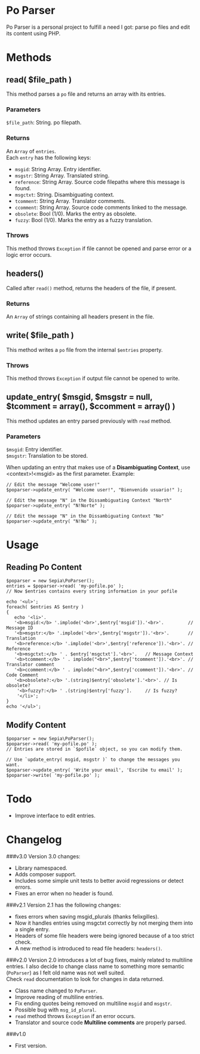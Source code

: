 Po Parser
=========

Po Parser is a personal project to fulfill a need I got: parse po files and edit its content using PHP.

Methods
=======
## read( $file_path )
This method parses a `po` file and returns an array with its entries.  

### Parameters
`$file_path`: String. po filepath.

### Returns
An `Array` of `entries`.  
Each `entry` has the following keys:

- `msgid`: String Array. Entry identifier.
- `msgstr`: String Array. Translated string.
- `reference`: String Array. Source code filepaths where this message is found.
- `msgctxt`: String. Disambiguating context.
- `tcomment`: String Array. Translator comments.
- `ccomment`: String Array. Source code comments linked to the message.
- `obsolete`: Bool (1/0). Marks the entry as obsolete.
- `fuzzy`: Bool (1/0). Marks the entry as a fuzzy translation.

### Throws
This method throws `Exception` if file cannot be opened and parse error or a logic error occurs.


## headers()
Called after `read()` method, returns the headers of the file, if present.

### Returns 
An `Array` of strings containing all headers present in the file.

## write( $file_path )
This method writes a `po` file from the internal `$entries` property.  

### Throws
This method throws `Exception` if output file cannot be opened to write.


## update_entry( $msgid, $msgstr = null, $tcomment = array(), $ccomment = array() )
This method updates an entry parsed previously with `read` method.

### Parameters
`$msgid`: Entry identifier.  
`$msgstr`: Translation to be stored.

When updating an entry that makes use of a **Disambiguating Context**, use &lt;context>!&lt;msgid> as the first parameter.
Example:

    // Edit the message "Welcome user!"
    $poparser->update_entry( "Welcome user!", "Bienvenido usuario!" );
    
    // Edit the message "N" in the Dissambiguating Context "North"
    $poparser->update_entry( "N!Norte" );

    // Edit the message "N" in the Dissambiguating Context "No"
    $poparser->update_entry( "N!No" );



Usage
=====
## Reading Po Content

    $poparser = new Sepia\PoParser();
    entries = $poparser->read( 'my-pofile.po' );
    // Now $entries contains every string information in your pofile
    
    echo '<ul>';
    foreach( $entries AS $entry )
    {
       echo '<li>'.
       '<b>msgid:</b> '.implode('<br>',$entry['msgid']).'<br>'.         // Message ID
       '<b>msgstr:</b> '.implode('<br>',$entry['msgstr']).'<br>'.       // Translation
       '<b>reference:</b> '.implode('<br>',$entry['reference']).'<br>'. // Reference
       '<b>msgctxt:</b> ' . $entry['msgctxt'].'<br>'.   // Message Context
       '<b>tcomment:</b> ' . implode("<br>",$entry['tcomment']).'<br>'. // Translator comment
	   '<b>ccomment:</b> ' . implode("<br>",$entry['ccomment']).'<br>'. // Code Comment
	   '<b>obsolete?:</b> '.(string)$entry['obsolete'].'<br>'. // Is obsolete?
		'<b>fuzzy?:</b> ' .(string)$entry['fuzzy'].     // Is fuzzy?
		'</li>';
	}
	echo '</ul>';
	
	
## Modify Content

    $poparser = new Sepia\PoParser();
    $poparser->read( 'my-pofile.po' );
    // Entries are stored in `$pofile` object, so you can modify them.
    
    // Use `update_entry( msgid, msgstr )` to change the messages you want.
    $poparser->update_entry( 'Write your email', 'Escribe tu email' );
    $poparser->write( 'my-pofile.po' );


Todo
====
* Improve interface to edit entries.


Changelog
=========

###v3.0
Version 3.0 changes:

* Library namespaced.
* Adds composer support.
* Includes some simple unit tests to better avoid regressions or detect errors.
* Fixes an error when no header is found.

###v2.1
Version 2.1 has the following changes:

* fixes errors when saving msgid_plurals (thanks felixgilles).
* Now it handles entries using msgctxt correctly by not merging them into a single entry.
* Headers of some file headers were being ignored because of a too strict check.
* A new method is introduced to read file headers: `headers()`.

###v2.0
Version 2.0 introduces a lot of bug fixes, mainly related to multiline entries. I also decide to change class name to something more semantic (`PoParser`) as I felt old name was not well suited.  
Check `read` documentation to look for changes in data returned.

* Class name changed to `PoParser`.
* Improve reading of multiline entries.
* Fix ending quotes being removed on multiline `msgid` and `msgstr`.
* Possible bug with `msg_id_plural`.
* `read` method throws `Exception` if an error occurs.
* Translator and source code **Multiline comments**  are properly parsed.


###v1.0
* First version.

